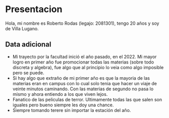 # Presentacion
Hola, mi nombre es Roberto Rodas (legajo: 2081301), tengo 20 años y soy de Villa Lugano.

## Data adicional
- Mi trayecto por la facultad inició el año pasado, en el 2022. Mi mayor logro en primer año fue promocionar todas las materias (sobre todo discreta y algebra), fue algo que al principio lo veia como algo imposible pero se puede.
- Si hay algo que extraño de mi primer año es que la mayoria de las materias eran en campus con lo cual solo tenia que hacer un viaje de veinte minutos caminando. Con las materias de segundo no pasa lo mismo y ahora entiendo a los que viven lejos.
- Fanatico de las peliculas de terror. Ultimamente todas las que salen son iguales pero bueno siempre les doy una chance.
- Siempre tomando terere sin importar la estación del año.






